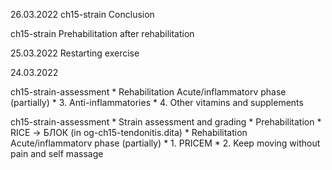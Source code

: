 26.03.2022
ch15-strain Conclusion

ch15-strain Prehabilitation after rehabilitation

25.03.2022
Restarting exercise

24.03.2022

ch15-strain-assessment
	* Rehabilitation Acute/inflammatorv phase (partially)
		* 3. Anti-inflammatories
		* 4. Other vitamins and supplements

ch15-strain-assessment
	* Strain assessment and grading
	* Prehabilitation
	* RICE → БЛОК (in og-ch15-tendonitis.dita)
	* Rehabilitation Acute/inflammatorv phase (partially)
		* 1. PRICEM
		* 2. Keep moving without pain and self massage
